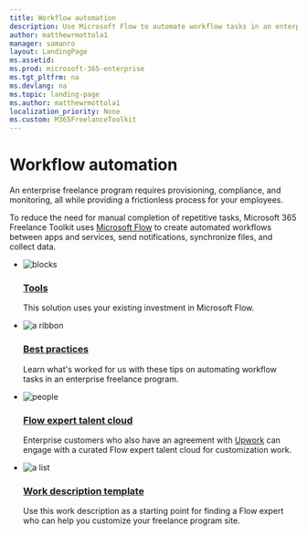 ```yaml
---
title: Workflow automation
description: Use Microsoft Flow to automate workflow tasks in an enterprise freelance program.
author: matthewrmottola1
manager: samanro
layout: LandingPage
ms.assetid: 
ms.prod: microsoft-365-enterprise
ms.tgt_pltfrm: na
ms.devlang: na
ms.topic: landing-page
ms.author: matthewrmottola1
localization_priority: None 
ms.custom: M365FreelanceToolkit
---
```

Workflow automation
===================

An enterprise freelance program requires provisioning, compliance, and monitoring, all while providing a frictionless process for your employees.

To reduce the need for manual completion of repetitive tasks, Microsoft 365 Freelance Toolkit uses [Microsoft Flow](https://flow.microsoft.com/) to create automated workflows between apps and services, send notifications, synchronize files, and collect data.

<ul class="panelContent cardsF cols cols2">
    <li>
        <div class="cardSize">
            <div class="cardPadding">
                <div class="card">
                    <div class="cardImageOuter">
                        <div class="cardImage">
                            <img src="https://docs.microsoft.com/en-us/office/media/icons/blocks-blue.svg" alt="blocks" />
                        </div>
                    </div>
                    <div class="cardText">
                        <h3><a href="workflowautomationtools.md">Tools</a></h3>
                        <p>This solution uses your existing investment in Microsoft Flow.</p>
                    </div>
                </div>
            </div>
        </div>
    </li>
    <li>
        <div class="cardSize">
            <div class="cardPadding">
                <div class="card">
                    <div class="cardImageOuter">
                        <div class="cardImage">
                            <img src="https://docs.microsoft.com/en-us/office/media/icons/best-practices-blue.svg" alt="a ribbon" />
                        </div>
                    </div>
                    <div class="cardText">
                        <h3><a href="workflowautomationbestpractices.md">Best practices</a></h3>
                        <p>Learn what's worked for us with these tips on automating workflow tasks in an enterprise freelance program.</p>
                    </div>
                </div>
            </div>
        </div>
    </li>
    <li>
        <div class="cardSize">
            <div class="cardPadding">
                <div class="card">
                    <div class="cardImageOuter">
                        <div class="cardImage">
                            <img src="https://docs.microsoft.com/en-us/office/media/icons/users-people.svg" alt="people" />
                        </div>
                    </div>
                    <div class="cardText">
                        <h3><a href="workflowautomationtools.md">Flow expert talent cloud</a></h3>
                        <p>Enterprise customers who also have an agreement with <a href="https://www.upwork.com/enterprise/">Upwork</a> can engage with a curated Flow expert talent cloud for customization work.</p>
                    </div>
                </div>
            </div>
        </div>
    </li>
    <li>
        <div class="cardSize">
            <div class="cardPadding">
                <div class="card">
                    <div class="cardImageOuter">
                        <div class="cardImage">
                            <img src="https://docs.microsoft.com/en-us/office/media/icons/task-list-planning-blue.svg" alt="a list" />
                        </div>
                    </div>
                    <div class="cardText">
                        <h3><a href="internalcommunicationtools.md">Work description template</a></h3>
                        <p>Use this work description as a starting point for finding a Flow expert who can help you customize your freelance program site.</p>
                    </div>
                </div>
            </div>
        </div>
    </li>
</ul>
